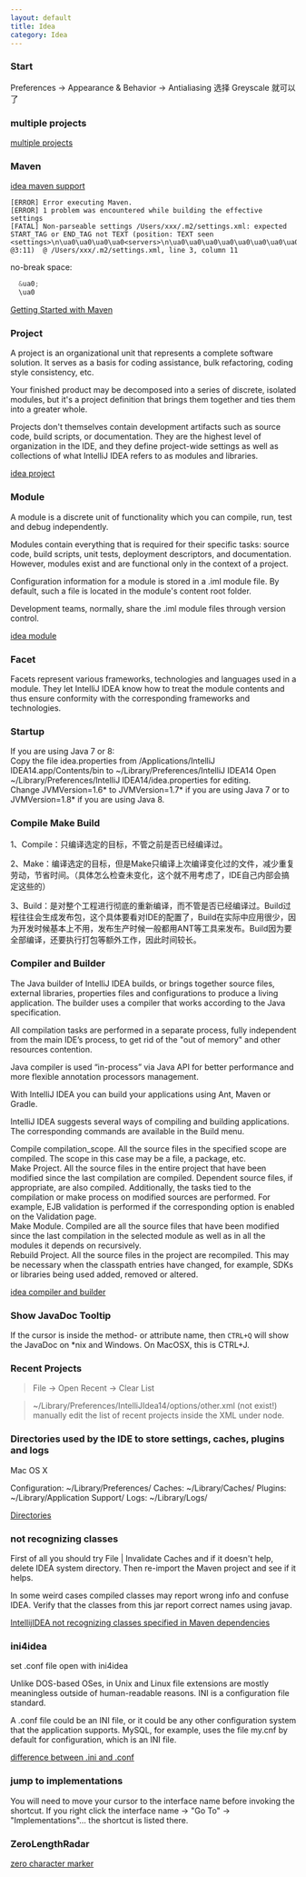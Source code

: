 ```yaml
---
layout: default
title: Idea
category: Idea
---
```


### Start


Preferences -> Appearance & Behavior -> Antialiasing 选择 Greyscale 就可以了


### multiple projects

[multiple projects](http://stackoverflow.com/questions/8774024/intellij-working-on-multiple-projects)


### Maven

[idea maven support](https://www.jetbrains.com/idea/help/maven.html)

```
[ERROR] Error executing Maven.  
[ERROR] 1 problem was encountered while building the effective settings  
[FATAL] Non-parseable settings /Users/xxx/.m2/settings.xml: expected START_TAG or END_TAG not TEXT (position: TEXT seen <settings>\n\ua0\ua0\ua0\ua0<servers>\n\ua0\ua0\ua0\ua0\ua0\ua0\ua0\ua0<s... @3:11)  @ /Users/xxx/.m2/settings.xml, line 3, column 11
```

no-break space:

```java
  &ua0; 
  \ua0
```

[Getting Started with Maven](https://www.jetbrains.com/idea/help/getting-started-with-maven.html)



### Project

A project is an organizational unit that represents a complete software solution. It serves as a basis for coding assistance, bulk refactoring, coding style consistency, etc.


Your finished product may be decomposed into a series of discrete, isolated modules, but it's a project definition that brings them together and ties them into a greater whole.


Projects don't themselves contain development artifacts such as source code, build scripts, or documentation. They are the highest level of organization in the IDE, and they define project-wide settings as well as collections of what IntelliJ IDEA refers to as modules and libraries.

[idea project](https://www.jetbrains.com/idea/help/project.html)

### Module

A module is a discrete unit of functionality which you can compile, run, test and debug independently.  


Modules contain everything that is required for their specific tasks: source code, build scripts, unit tests, deployment descriptors, and documentation. However, modules exist and are functional only in the context of a project.


Configuration information for a module is stored in a .iml module file. By default, such a file is located in the module's content root folder.


Development teams, normally, share the .iml module files through version control.

[idea module](https://www.jetbrains.com/idea/help/module.html)


### Facet

Facets represent various frameworks, technologies and languages used in a module. They let IntelliJ IDEA know how to treat the module contents and thus ensure conformity with the corresponding frameworks and technologies.



### Startup

If you are using Java 7 or 8:  
Copy the file idea.properties from /Applications/IntelliJ IDEA14.app/Contents/bin to ~/Library/Preferences/IntelliJ IDEA14 
Open ~/Library/Preferences/IntelliJ IDEA14/idea.properties for editing.  
Change JVMVersion=1.6* to JVMVersion=1.7* if you are using Java 7 or to JVMVersion=1.8* if you are using Java 8.  


### Compile Make Build

1、Compile：只编译选定的目标，不管之前是否已经编译过。  
 
2、Make：编译选定的目标，但是Make只编译上次编译变化过的文件，减少重复劳动，节省时间。（具体怎么检查未变化，这个就不用考虑了，IDE自己内部会搞定这些的）  
 
3、Build：是对整个工程进行彻底的重新编译，而不管是否已经编译过。Build过程往往会生成发布包，这个具体要看对IDE的配置了，Build在实际中应用很少，因为开发时候基本上不用，发布生产时候一般都用ANT等工具来发布。Build因为要全部编译，还要执行打包等额外工作，因此时间较长。  


### Compiler and Builder

The Java builder of IntelliJ IDEA builds, or brings together source files, external libraries, properties files and configurations to produce a living application. The builder uses a compiler that works according to the Java specification.


All compilation tasks are performed in a separate process, fully independent from the main IDE’s process, to get rid of the "out of memory" and other resources contention.


Java compiler is used “in-process” via Java API for better performance and more flexible annotation processors management.


With IntelliJ IDEA you can build your applications using Ant, Maven or Gradle.


IntelliJ IDEA suggests several ways of compiling and building applications. The corresponding commands are available in the Build menu.

Compile compilation_scope. All the source files in the specified scope are compiled. The scope in this case may be a file, a package, etc.  
Make Project. All the source files in the entire project that have been modified since the last compilation are compiled. Dependent source files, if appropriate, are also compiled. Additionally, the tasks tied to the compilation or make process on modified sources are performed. For example, EJB validation is performed if the corresponding option is enabled on the Validation page.  
Make Module. Compiled are all the source files that have been modified since the last compilation in the selected module as well as in all the modules it depends on recursively.  
Rebuild Project. All the source files in the project are recompiled. This may be necessary when the classpath entries have changed, for example, SDKs or libraries being used added, removed or altered.  

[idea compiler and builder](https://www.jetbrains.com/idea/help/compiler-and-builder.html)

### Show JavaDoc Tooltip

If the cursor is inside the method- or attribute name, then `CTRL+Q` will show the JavaDoc on *nix and Windows. On MacOSX, this is CTRL+J.

### Recent Projects

> File -> Open Recent -> Clear List

> ~/Library/Preferences/IntelliJIdea14/options/other.xml
> (not exist!) manually edit the list of recent projects inside the XML under <component name="RecentProjectsManager"> node.

### Directories used by the IDE to store settings, caches, plugins and logs

Mac OS X

Configuration:
    ~/Library/Preferences/<PRODUCT><VERSION>
Caches:
    ~/Library/Caches/<PRODUCT><VERSION>
Plugins:
    ~/Library/Application Support/<PRODUCT><VERSION>
Logs:
    ~/Library/Logs/<PRODUCT><VERSION>

[Directories](https://intellij-support.jetbrains.com/hc/en-us/articles/206827437-Directories-used-by-the-IDE-to-store-settings-caches-plugins-and-logs)

### not recognizing classes

First of all you should try File | Invalidate Caches and if it doesn't help, delete IDEA system directory. Then re-import the Maven project and see if it helps.

In some weird cases compiled classes may report wrong info and confuse IDEA. Verify that the classes from this jar report correct names using javap.

[IntellijIDEA not recognizing classes specified in Maven dependencies](http://stackoverflow.com/questions/5905896/intellij-inspection-gives-cannot-resolve-symbol-but-still-compiles-code)


### ini4idea

set .conf file open with ini4idea

Unlike DOS-based OSes, in Unix and Linux file extensions are mostly meaningless outside of human-readable reasons. INI is a configuration file standard.

A .conf file could be an INI file, or it could be any other configuration system that the application supports. MySQL, for example, uses the file my.cnf by default for configuration, which is an INI file.

[difference between .ini and .conf](http://unix.stackexchange.com/questions/54957/what-is-the-difference-between-ini-and-conf)

### jump to implementations

You will need to move your cursor to the interface name before invoking the shortcut. If you right click the interface name -> "Go To" -> "Implementations"... the shortcut is listed there.

### ZeroLengthRadar

[zero character marker](https://github.com/harley84/ZeroLengthRadar)
